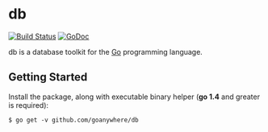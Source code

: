 db
===
[![Build Status](https://travis-ci.org/goanywhere/db.svg?branch=master)](https://travis-ci.org/goanywhere/db) [![GoDoc](https://godoc.org/github.com/goanywhere/db?status.svg)](http://godoc.org/github.com/goanywhere/db)

db is a database toolkit for the [Go](http://golang.org) programming language.

## Getting Started

Install the package, along with executable binary helper (**go 1.4** and greater is required):

```shell
$ go get -v github.com/goanywhere/db
```
